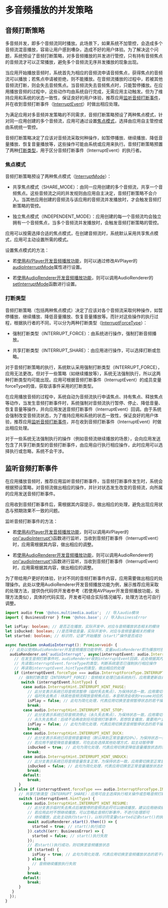 # 多音频播放的并发策略

## 音频打断策略

多音频并发，即多个音频流同时播放。此场景下，如果系统不加管控，会造成多个音频流混音播放，容易让用户感到嘈杂，造成不好的用户体验。为了解决这个问题，系统预设了音频打断策略，对多音频播放的并发进行管控，只有持有音频焦点的音频流才可以正常播放，避免多个音频流无序并发播放的现象出现。

当应用开始播放音频时，系统首先为相应的音频流申请音频焦点，获得焦点的音频流可以播放；若焦点申请被拒绝，则不能播放。在音频流播放的过程中，若被其他音频流打断，则会失去音频焦点。当音频流失去音频焦点时，只能暂停播放。在应用播放音频的过程中，这些动作均由系统自行完成，无需应用主动触发。但为了维持应用和系统的状态一致性，保证良好的用户体验，推荐应用[监听音频打断事件](#监听音频打断事件)，并在收到音频打断事件（[InterruptEvent](../reference/apis-audio-kit/js-apis-audio.md#interruptevent9)）时做出相应处理。

为满足应用对多音频并发策略的不同需求，音频打断策略预设了两种焦点模式，针对同一应用创建的多个音频流，应用可通过设置[焦点模式](#焦点模式)，选择由应用自主管控或由系统统一管控。

音频打断策略决定了应该对音频流采取何种操作，如暂停播放、继续播放、降低音量播放、恢复音量播放等，这些操作可能由系统或应用来执行。音频打断策略预置了两种[打断类型](#打断类型)，用于区分音频打断事件（InterruptEvent）的执行者。

### 焦点模式

音频打断策略预设了两种焦点模式（[InterruptMode](../reference/apis-audio-kit/js-apis-audio.md#interruptmode9)）：

- 共享焦点模式（SHARE_MODE）：由同一应用创建的多个音频流，共享一个音频焦点。这些音频流之间的并发规则由应用自主决定，音频打断策略不会介入。当其他应用创建的音频流与该应用的音频流并发播放时，才会触发音频打断策略的管控。

- 独立焦点模式（INDEPENDENT_MODE）：应用创建的每一个音频流均会独立拥有一个音频焦点，当多个音频流并发播放时，会触发音频打断策略的管控。

应用可以按需选择合适的焦点模式，在创建音频流时，系统默认采用共享焦点模式，应用可主动设置所需的模式。

设置焦点模式的方法：

- 若[使用AVPlayer开发音频播放功能](using-avplayer-for-playback.md)，则可以通过修改AVPlayer的[audioInterruptMode](../reference/apis-media-kit/js-apis-media.md#avplayer9)属性进行设置。

- 若[使用AudioRenderer开发音频播放功能](using-audiorenderer-for-playback.md)，则可以调用AudioRenderer的[setInterruptMode](../reference/apis-audio-kit/js-apis-audio.md#setinterruptmode9)函数进行设置。


### 打断类型

音频打断策略（包括两种焦点模式）决定了应该对各个音频流采取何种操作，如暂停播放、继续播放、降低音量播放、恢复音量播放等。而针对这些操作的执行过程，根据执行者的不同，可以分为两种打断类型（[InterruptForceType](../reference/apis-audio-kit/js-apis-audio.md#interruptforcetype9)）：

- 强制打断类型（INTERRUPT_FORCE）：由系统进行操作，强制打断音频播放。

- 共享打断类型（INTERRUPT_SHARE）：由应用进行操作，可以选择打断或忽略。

对于音频打断策略的执行，系统默认采用强制打断类型（INTERRUPT_FORCE），应用无法更改。但对于一些策略（如继续播放等），系统无法强制执行，所以这两种打断类型均可能出现。应用可根据音频打断事件（InterruptEvent）的成员变量forceType的值，获取该事件采用的打断类型。

在应用播放音频的过程中，系统自动为音频流执行申请焦点、持有焦点、释放焦点等动作，当发生音频打断事件时，系统强制对音频流执行暂停、停止、降低音量、恢复音量等操作，并向应用发送音频打断事件（InterruptEvent）回调。由于系统会强制改变音频流状态，为了维持应用和系统的状态一致性，保证良好的用户体验，推荐应用[监听音频打断事件](#监听音频打断事件)，并在收到音频打断事件（InterruptEvent）时做出相应处理。

对于一些系统无法强制执行的操作（例如音频流继续播放的场景），会向应用发送包含了共享打断类型的音频打断事件，由应用自行执行相应操作，此时应用可以选择执行或忽略，系统不会干涉。

## 监听音频打断事件

在应用播放音频时，推荐应用监听音频打断事件，当音频打断事件发生时，系统会根据预设策略，对音频流做出相应的操作，并针对状态发生改变的音频流，向所属的应用发送音频打断事件。

应用收到音频打断事件后，需根据其内容提示，做出相应的处理，避免出现应用状态与预期效果不一致的问题。

监听音频打断事件的方法：

- 若[使用AVPlayer开发音频播放功能](using-avplayer-for-playback.md)，则可以调用AVPlayer的[on('audioInterrupt')](../reference/apis-media-kit/js-apis-media.md#onaudiointerrupt9)函数进行监听，当收到音频打断事件（InterruptEvent）时，应用需根据其内容，做出相应的调整。

- 若[使用AudioRenderer开发音频播放功能](using-audiorenderer-for-playback.md)，则可以调用AudioRenderer的[on('audioInterrupt')](../reference/apis-audio-kit/js-apis-audio.md#onaudiointerrupt9)函数进行监听，当收到音频打断事件（InterruptEvent）时，应用需根据其内容，做出相应的调整。

为了带给用户更好的体验，针对不同的音频打断事件内容，应用需要做出相应的处理操作。此处以使用AudioRenderer开发音频播放功能为例，展示推荐应用采取的处理方法，提供伪代码供开发者参考（若使用AVPlayer开发音频播放功能，处理方法类似），具体的代码实现，开发者可结合实际情况编写，处理方法也可自行调整。
  
```ts
import audio from '@ohos.multimedia.audio';  // 导入audio模块
import { BusinessError } from '@ohos.base'; // 导入BusinessError

let isPlay: boolean; // 是否正在播放，实际开发中，对应与音频播放状态相关的模块
let isDucked: boolean; //是否降低音量，实际开发中，对应与音频音量相关的模块
let started: boolean; // 标识符，记录“开始播放（start）”操作是否成功

async function onAudioInterrupt(): Promise<void> {
  // 此处以使用AudioRenderer开发音频播放功能举例，变量audioRenderer即为播放时创建的AudioRenderer实例。
  audioRenderer.on('audioInterrupt', async(interruptEvent: audio.InterruptEvent) => {
    // 在发生音频打断事件时，audioRenderer收到interruptEvent回调，此处根据其内容做相应处理
    // 先读取interruptEvent.forceType的类型，判断系统是否已强制执行相应操作
    // 再读取interruptEvent.hintType的类型，做出相应的处理
    if (interruptEvent.forceType === audio.InterruptForceType.INTERRUPT_FORCE) {
      // 强制打断类型（INTERRUPT_FORCE）：音频相关处理已由系统执行，应用需更新自身状态，做相应调整
       switch (interruptEvent.hintType) {
        case audio.InterruptHint.INTERRUPT_HINT_PAUSE:
          // 此分支表示系统已将音频流暂停（临时失去焦点），为保持状态一致，应用需切换至音频暂停状态
          // 临时失去焦点：待其他音频流释放音频焦点后，本音频流会收到resume对应的音频打断事件，到时可自行继续播放
          isPlay = false; // 此句为简化处理，代表应用切换至音频暂停状态的若干操作
          break;
        case audio.InterruptHint.INTERRUPT_HINT_STOP:
          // 此分支表示系统已将音频流停止（永久失去焦点），为保持状态一致，应用需切换至音频暂停状态
          // 永久失去焦点：后续不会再收到任何音频打断事件，若想恢复播放，需要用户主动触发。
          isPlay = false; // 此句为简化处理，代表应用切换至音频暂停状态的若干操作
          break;
        case audio.InterruptHint.INTERRUPT_HINT_DUCK:
          // 此分支表示系统已将音频音量降低（默认降到正常音量的20%），为保持状态一致，应用需切换至降低音量播放状态
          // 若应用不接受降低音量播放，可在此处选择其他处理方式，如主动暂停等
          isDucked = true; // 此句为简化处理，代表应用切换至降低音量播放状态的若干操作
          break;
        case audio.InterruptHint.INTERRUPT_HINT_UNDUCK:
          // 此分支表示系统已将音频音量恢复正常，为保持状态一致，应用需切换至正常音量播放状态
          isDucked = false; // 此句为简化处理，代表应用切换至正常音量播放状态的若干操作
          break;
        default:
          break;
      }
    } else if (interruptEvent.forceType === audio.InterruptForceType.INTERRUPT_SHARE) {
      // 共享打断类型（INTERRUPT_SHARE）：应用可自主选择执行相关操作或忽略音频打断事件
      switch (interruptEvent.hintType) {
        case audio.InterruptHint.INTERRUPT_HINT_RESUME:
          // 此分支表示临时失去焦点后被暂停的音频流此时可以继续播放，建议应用继续播放，切换至音频播放状态
          // 若应用此时不想继续播放，可以忽略此音频打断事件，不进行处理即可
          // 继续播放，此处主动执行start()，以标识符变量started记录start()的执行结果
          await audioRenderer.start().then(() => {
            started = true; // start()执行成功
          }).catch((err: BusinessError) => {
            started = false; // start()执行失败
          });
          // 若start()执行成功，则切换至音频播放状态
          if (started) {
            isPlay = true; // 此句为简化处理，代表应用切换至音频播放状态的若干操作
          } else {
            // 音频继续播放执行失败
          }
          break;
        default:
          break;
      }
   }
  });
}
```
